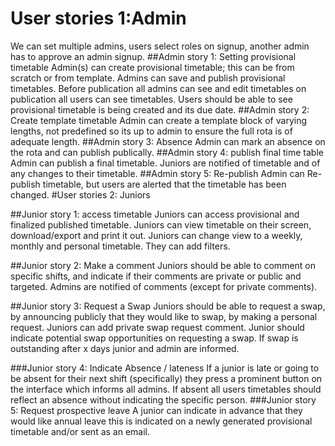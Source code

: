# User stories 1:Admin
We can set multiple admins, users select roles on signup, another admin has to approve an admin signup.
##Admin story 1: Setting provisional timetable
 Admin(s) can create provisional timetable; this can be from scratch or from template. Admins can save and publish provisional timetables. Before publication all admins can see and edit timetables on publication all users can see timetables. Users should be able to see provisional timetable is being created and its due date.
##Admin story 2: Create template timetable
Admin can create a template block of varying lengths, not predefined so its up to admin to ensure the full rota is of adequate length.
##Admin story 3: Absence
Admin can mark an absence on the rota and can publish publically.
##Admin story 4: publish final time table
Admin can publish a final timetable. Juniors are notified of timetable and of any changes to their timetable.
##Admin story 5: Re-publish
Admin can Re-publish timetable, but users are alerted that the timetable has been changed.
#User stories 2: Juniors

##Junior story 1: access timetable
Juniors can access provisional and finalized published timetable. Juniors can view timetable on their screen, download/export and print it out. Juniors can change view to a weekly, monthly and personal timetable. They can add filters.

##Junior story 2: Make a comment
Juniors should be able to comment on specific shifts, and indicate if their comments are private or public and targeted. Admins are notified of comments (except for private comments).

##Junior story 3: Request a Swap
Juniors should be able to request a swap, by announcing publicly that they would like to swap, by making a personal request. Juniors can add private swap request comment. Junior should indicate potential swap opportunities on requesting a swap. If swap is outstanding after x days junior and admin are informed.

###Junior story 4: Indicate Absence / lateness
If a junior is late or going to be absent for their next shift (specifically) they press a prominent button on the interface which informs all admins. If absent all users timetables should reflect an absence without indicating the specific person.
###Junior story 5: Request prospective leave
A junior can indicate in advance that they would like annual leave this is indicated on a newly generated provisional timetable and/or sent as an email.
